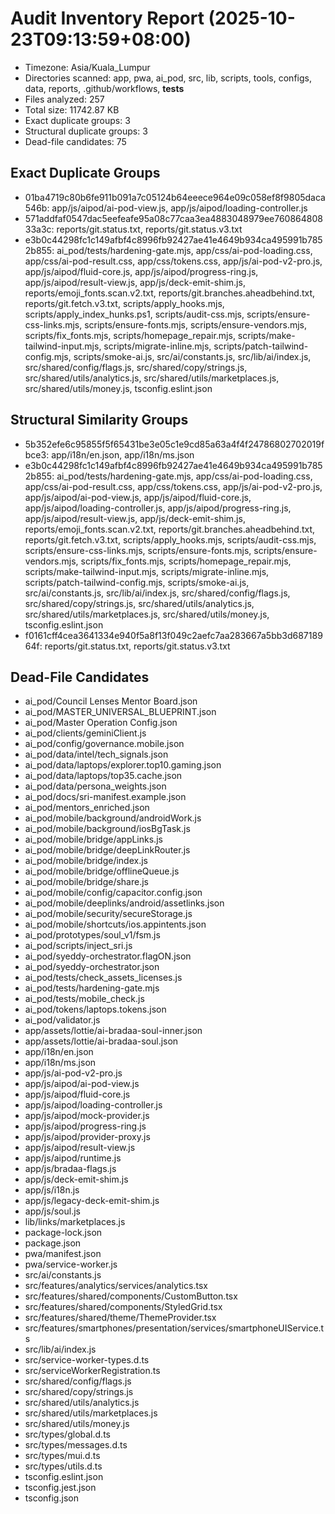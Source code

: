 # Audit Inventory Report (2025-10-23T09:13:59+08:00)

- Timezone: Asia/Kuala_Lumpur
- Directories scanned: app, pwa, ai_pod, src, lib, scripts, tools, configs, data, reports, .github/workflows, __tests__
- Files analyzed: 257
- Total size: 11742.87 KB
- Exact duplicate groups: 3
- Structural duplicate groups: 3
- Dead-file candidates: 75

## Exact Duplicate Groups

- 01ba4719c80b6fe911b091a7c05124b64eeece964e09c058ef8f9805daca546b: app/js/aipod/ai-pod-view.js, app/js/aipod/loading-controller.js
- 571addfaf0547dac5eefeafe95a08c77caa3ea4883048979ee76086480833a3c: reports/git.status.txt, reports/git.status.v3.txt
- e3b0c44298fc1c149afbf4c8996fb92427ae41e4649b934ca495991b7852b855: ai_pod/tests/hardening-gate.mjs, app/css/ai-pod-loading.css, app/css/ai-pod-result.css, app/css/tokens.css, app/js/ai-pod-v2-pro.js, app/js/aipod/fluid-core.js, app/js/aipod/progress-ring.js, app/js/aipod/result-view.js, app/js/deck-emit-shim.js, reports/emoji_fonts.scan.v2.txt, reports/git.branches.aheadbehind.txt, reports/git.fetch.v3.txt, scripts/apply_hooks.mjs, scripts/apply_index_hunks.ps1, scripts/audit-css.mjs, scripts/ensure-css-links.mjs, scripts/ensure-fonts.mjs, scripts/ensure-vendors.mjs, scripts/fix_fonts.mjs, scripts/homepage_repair.mjs, scripts/make-tailwind-input.mjs, scripts/migrate-inline.mjs, scripts/patch-tailwind-config.mjs, scripts/smoke-ai.js, src/ai/constants.js, src/lib/ai/index.js, src/shared/config/flags.js, src/shared/copy/strings.js, src/shared/utils/analytics.js, src/shared/utils/marketplaces.js, src/shared/utils/money.js, tsconfig.eslint.json

## Structural Similarity Groups

- 5b352efe6c95855f5f65431be3e05c1e9cd85a63a4f4f24786802702019fbce3: app/i18n/en.json, app/i18n/ms.json
- e3b0c44298fc1c149afbf4c8996fb92427ae41e4649b934ca495991b7852b855: ai_pod/tests/hardening-gate.mjs, app/css/ai-pod-loading.css, app/css/ai-pod-result.css, app/css/tokens.css, app/js/ai-pod-v2-pro.js, app/js/aipod/ai-pod-view.js, app/js/aipod/fluid-core.js, app/js/aipod/loading-controller.js, app/js/aipod/progress-ring.js, app/js/aipod/result-view.js, app/js/deck-emit-shim.js, reports/emoji_fonts.scan.v2.txt, reports/git.branches.aheadbehind.txt, reports/git.fetch.v3.txt, scripts/apply_hooks.mjs, scripts/audit-css.mjs, scripts/ensure-css-links.mjs, scripts/ensure-fonts.mjs, scripts/ensure-vendors.mjs, scripts/fix_fonts.mjs, scripts/homepage_repair.mjs, scripts/make-tailwind-input.mjs, scripts/migrate-inline.mjs, scripts/patch-tailwind-config.mjs, scripts/smoke-ai.js, src/ai/constants.js, src/lib/ai/index.js, src/shared/config/flags.js, src/shared/copy/strings.js, src/shared/utils/analytics.js, src/shared/utils/marketplaces.js, src/shared/utils/money.js, tsconfig.eslint.json
- f0161cff4cea3641334e940f5a8f13f049c2aefc7aa283667a5bb3d68718964f: reports/git.status.txt, reports/git.status.v3.txt

## Dead-File Candidates

- ai_pod/Council Lenses Mentor Board.json
- ai_pod/MASTER_UNIVERSAL_BLUEPRINT.json
- ai_pod/Master Operation Config.json
- ai_pod/clients/geminiClient.js
- ai_pod/config/governance.mobile.json
- ai_pod/data/intel/tech_signals.json
- ai_pod/data/laptops/explorer.top10.gaming.json
- ai_pod/data/laptops/top35.cache.json
- ai_pod/data/persona_weights.json
- ai_pod/docs/sri-manifest.example.json
- ai_pod/mentors_enriched.json
- ai_pod/mobile/background/androidWork.js
- ai_pod/mobile/background/iosBgTask.js
- ai_pod/mobile/bridge/appLinks.js
- ai_pod/mobile/bridge/deepLinkRouter.js
- ai_pod/mobile/bridge/index.js
- ai_pod/mobile/bridge/offlineQueue.js
- ai_pod/mobile/bridge/share.js
- ai_pod/mobile/config/capacitor.config.json
- ai_pod/mobile/deeplinks/android/assetlinks.json
- ai_pod/mobile/security/secureStorage.js
- ai_pod/mobile/shortcuts/ios.appintents.json
- ai_pod/prototypes/soul_v1/fsm.js
- ai_pod/scripts/inject_sri.js
- ai_pod/syeddy-orchestrator.flagON.json
- ai_pod/syeddy-orchestrator.json
- ai_pod/tests/check_assets_licenses.js
- ai_pod/tests/hardening-gate.mjs
- ai_pod/tests/mobile_check.js
- ai_pod/tokens/laptops.tokens.json
- ai_pod/validator.js
- app/assets/lottie/ai-bradaa-soul-inner.json
- app/assets/lottie/ai-bradaa-soul.json
- app/i18n/en.json
- app/i18n/ms.json
- app/js/ai-pod-v2-pro.js
- app/js/aipod/ai-pod-view.js
- app/js/aipod/fluid-core.js
- app/js/aipod/loading-controller.js
- app/js/aipod/mock-provider.js
- app/js/aipod/progress-ring.js
- app/js/aipod/provider-proxy.js
- app/js/aipod/result-view.js
- app/js/aipod/runtime.js
- app/js/bradaa-flags.js
- app/js/deck-emit-shim.js
- app/js/i18n.js
- app/js/legacy-deck-emit-shim.js
- app/js/soul.js
- lib/links/marketplaces.js
- package-lock.json
- package.json
- pwa/manifest.json
- pwa/service-worker.js
- src/ai/constants.js
- src/features/analytics/services/analytics.tsx
- src/features/shared/components/CustomButton.tsx
- src/features/shared/components/StyledGrid.tsx
- src/features/shared/theme/ThemeProvider.tsx
- src/features/smartphones/presentation/services/smartphoneUIService.ts
- src/lib/ai/index.js
- src/service-worker-types.d.ts
- src/serviceWorkerRegistration.ts
- src/shared/config/flags.js
- src/shared/copy/strings.js
- src/shared/utils/analytics.js
- src/shared/utils/marketplaces.js
- src/shared/utils/money.js
- src/types/global.d.ts
- src/types/messages.d.ts
- src/types/mui.d.ts
- src/types/utils.d.ts
- tsconfig.eslint.json
- tsconfig.jest.json
- tsconfig.json

